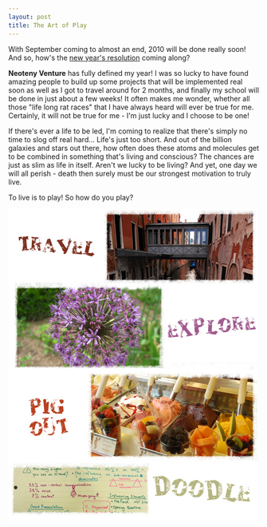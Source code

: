 ```yaml
---
layout: post
title: The Art of Play
---
```

With September coming to almost an end, 2010 will be done really soon! And so, how's the [new year's resolution](/neoteny-venture-2010/) coming along?

**Neoteny Venture** has fully defined my year! I was so lucky to have found amazing people to build up some projects that will be implemented real soon as well as I got to travel around for 2 months, and finally my school will be done in just about a few weeks! It often makes me wonder, whether all those "life long rat races" that I have always heard will ever be true for me. Certainly, it will not be true for me - I'm just lucky and I choose to be one!

If there's ever a life to be led, I'm coming to realize that there's simply no time to slog off real hard... Life's just too short. And out of the billion galaxies and stars out there, how often does these atoms and molecules get to be combined in something that's living and conscious? The chances are just as slim as life in itself. Aren't we lucky to be living? And yet, one day we will all perish - death then surely must be our strongest motivation to truly live.

To live is to play! So how do you play?

![](/img/art-of-play.jpg "art-of-play")
